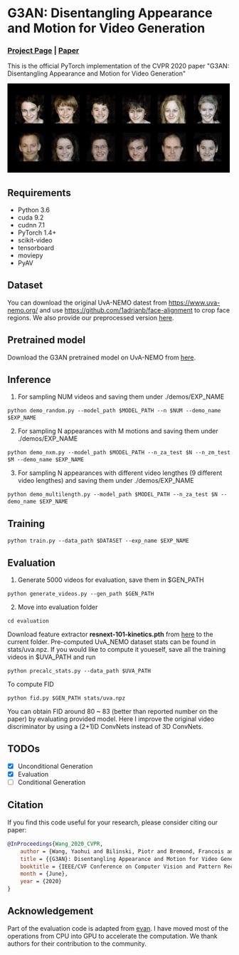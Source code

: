 # G3AN: Disentangling Appearance and Motion for Video Generation
### [Project Page](https://wyhsirius.github.io/G3AN/) | [Paper](https://arxiv.org/pdf/1912.05523.pdf)
This is the official PyTorch implementation of the CVPR 2020 paper "G3AN: Disentangling Appearance and Motion for Video Generation"

<img src="demo.gif" width="500">

## Requirements
- Python 3.6
- cuda 9.2
- cudnn 7.1
- PyTorch 1.4+
- scikit-video
- tensorboard
- moviepy
- PyAV

## Dataset
You can download the original UvA-NEMO datest from https://www.uva-nemo.org/ and use https://github.com/1adrianb/face-alignment to crop face regions. We also provide our preprocessed version [here](https://drive.google.com/file/d/1aB7w3d1Ev9Iniui1LTuhLi7zNVK-Wxen/view?usp=sharing).

## Pretrained model
Download the G3AN pretrained model on UvA-NEMO from [here](https://drive.google.com/file/d/1sDkWELQHsQqg0MUR-DJsM3YpSyenTX-S/view?usp=sharing).

## Inference
1. For sampling NUM videos and saving them under ./demos/EXP_NAME

```shell script
python demo_random.py --model_path $MODEL_PATH --n $NUM --demo_name $EXP_NAME
```

2. For sampling N appearances with M motions and saving them under ./demos/EXP_NAME
```shell script
python demo_nxm.py --model_path $MODEL_PATH --n_za_test $N --n_zm_test $M --demo_name $EXP_NAME
```

3. For sampling N appearances with different video lengthes (9 different video lengthes) and saving them under ./demos/EXP_NAME
```shell script
python demo_multilength.py --model_path $MODEL_PATH --n_za_test $N --demo_name $EXP_NAME
```

## Training
```shell script
python train.py --data_path $DATASET --exp_name $EXP_NAME
```

## Evaluation
1. Generate 5000 videos for evaluation, save them in $GEN_PATH
```shell script
python generate_videos.py --gen_path $GEN_PATH
```

2. Move into evaluation folder
```shell script
cd evaluation
``` 
Download feature extractor **resnext-101-kinetics.pth** from [here](https://drive.google.com/drive/folders/1zvl89AgFAApbH0At-gMuZSeQB_LpNP-M) to the current folder. Pre-computed UvA_NEMO dataset stats can be found in stats/uva.npz. If you would like to compute it youeself, save all the training videos in $UVA_PATH and run
```shell script
python precalc_stats.py --data_path $UVA_PATH
```
To compute FID
```shell script
python fid.py $GEN_PATH stats/uva.npz
```
You can obtain FID around 80 ~ 83 (better than reported number on the paper) by evaluating provided model. Here I improve the original video discriminator by using a (2+1)D ConvNets instead of 3D ConvNets.

## TODOs
- [x] Unconditional Generation
- [x] Evaluation
- [ ] Conditional Generation

## Citation
If you find this code useful for your research, please consider citing our paper:
```bibtex
@InProceedings{Wang_2020_CVPR,
    author = {Wang, Yaohui and Bilinski, Piotr and Bremond, Francois and Dantcheva, Antitza},
    title = {{G3AN}: Disentangling Appearance and Motion for Video Generation},
    booktitle = {IEEE/CVF Conference on Computer Vision and Pattern Recognition (CVPR)},
    month = {June},
    year = {2020}
}
```

## Acknowledgement
Part of the evaluation code is adapted from [evan](https://github.com/raahii/evan). I have moved most of the operations from CPU into GPU to accelerate the computation. We thank authors for their contribution to the community.
